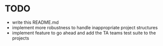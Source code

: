 # TODO

* write this README.md
* implement more robustness to handle inappropriate project structures 
* implement feature to go ahead and add the TA teams test suite to the projects